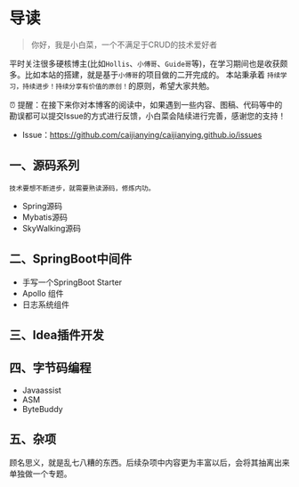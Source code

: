 # 导读

> 你好，我是小白菜，一个不满足于CRUD的技术爱好者

平时关注很多硬核博主(比如`Hollis`、`小傅哥`、`Guide哥`等)，在学习期间也是收获颇多。比如本站的搭建，就是基于`小傅哥`的项目做的二开完成的。
本站秉承着 `持续学习，持续进步！持续分享有价值的原创！`的原则，希望大家共勉。

⏰ 提醒：在接下来你对本博客的阅读中，如果遇到一些内容、图稿、代码等中的勘误都可以提交Issue的方式进行反馈，小白菜会陆续进行完善，感谢您的支持！
* Issue：https://github.com/caijianying/caijianying.github.io/issues

## 一、源码系列
`技术要想不断进步，就需要熟读源码，修炼内功。`
* Spring源码
* Mybatis源码
* SkyWalking源码

## 二、SpringBoot中间件
* 手写一个SpringBoot Starter
* Apollo 组件
* 日志系统组件

## 三、Idea插件开发


## 四、字节码编程

* Javaassist
* ASM
* ByteBuddy

## 五、杂项
顾名思义，就是乱七八糟的东西。后续杂项中内容更为丰富以后，会将其抽离出来单独做一个专题。